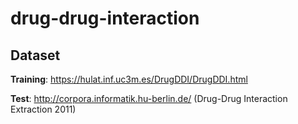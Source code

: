 # drug-drug-interaction

## Dataset

**Training**: https://hulat.inf.uc3m.es/DrugDDI/DrugDDI.html

**Test**: http://corpora.informatik.hu-berlin.de/ (Drug-Drug Interaction Extraction 2011)